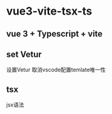 # vue3-vite-tsx-ts

## vue 3 + Typescript + vite

## set Vetur
设置Vetur 取消vscode配置temlate唯一性

## tsx
jsx语法
